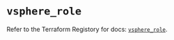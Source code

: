 # `vsphere_role`

Refer to the Terraform Registory for docs: [`vsphere_role`](https://www.terraform.io/docs/providers/vsphere/r/role).
